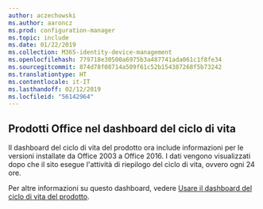 ```yaml
---
author: aczechowski
ms.author: aaroncz
ms.prod: configuration-manager
ms.topic: include
ms.date: 01/22/2019
ms.collection: M365-identity-device-management
ms.openlocfilehash: 779718e30500a6975b3a487741ada061c1f8fe34
ms.sourcegitcommit: 874d78f08714a509f61c52b154387268f5b73242
ms.translationtype: HT
ms.contentlocale: it-IT
ms.lasthandoff: 02/12/2019
ms.locfileid: "56142964"
---
```

## <a name="bkmk_lifecycle"></a> Prodotti Office nel dashboard del ciclo di vita
<!--3556026-->

Il dashboard del ciclo di vita del prodotto ora include informazioni per le versioni installate da Office 2003 a Office 2016. I dati vengono visualizzati dopo che il sito esegue l'attività di riepilogo del ciclo di vita, ovvero ogni 24 ore.

Per altre informazioni su questo dashboard, vedere [Usare il dashboard del ciclo di vita del prodotto](/sccm/core/clients/manage/asset-intelligence/product-lifecycle-dashboard).


